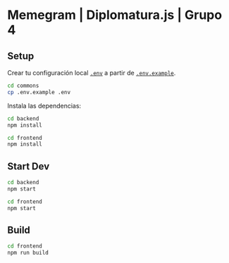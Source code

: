 # Memegram | Diplomatura.js | Grupo 4

## Setup

Crear tu configuración local [`.env`](/.env) a partir de [`.env.example`](/.env.example).

```bash
cd commons
cp .env.example .env
```

Instala las dependencias:

```bash
cd backend
npm install
```

```bash
cd frontend
npm install
```

## Start Dev

```bash
cd backend
npm start
```

```bash
cd frontend
npm start
```

## Build

```bash
cd frontend
npm run build
```
